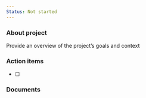 ```yaml
---
Status: Not started
---
```

### About project

Provide an overview of the project’s goals and context

  

### Action items

- [ ]

  

### Documents

[](https://www.notion.soundefined)